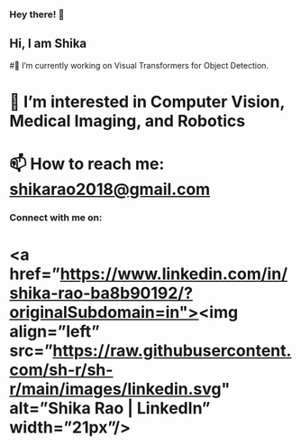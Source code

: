 ### Hey there! 👋

<!--
**sh-r/sh-r** is a ✨ _special_ ✨ repository because its `README.md` (this file) appears on your GitHub profile.

Here are some ideas to get you started:

-->

## Hi, I am Shika

#🔭 I’m currently working on Visual Transformers for Object Detection.
# 👯 I’m interested in Computer Vision, Medical Imaging, and Robotics
# 📫 How to reach me: shikarao2018@gmail.com

### Connect with me on:

# <a href=”https://www.linkedin.com/in/shika-rao-ba8b90192/?originalSubdomain=in"><img align=”left” src=”https://raw.githubusercontent.com/sh-r/sh-r/main/images/linkedin.svg" alt=”Shika Rao | LinkedIn” width=”21px”/></a>
